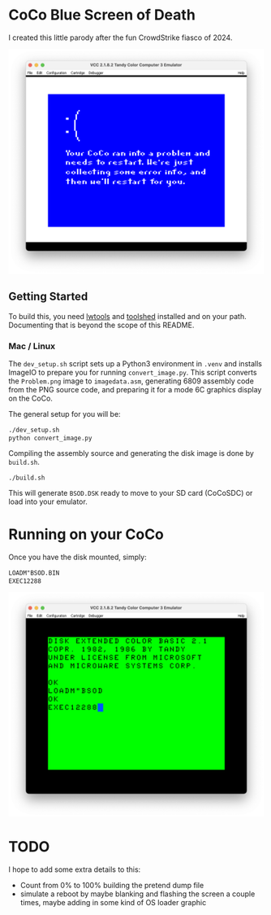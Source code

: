 # CoCo Blue Screen of Death

I created this little parody after the fun CrowdStrike fiasco of 2024.

![BSOD](docs/screenshot.png)

## Getting Started

To build this, you need [lwtools](http://www.lwtools.ca/) and
[toolshed](https://toolshed.sourceforge.net/ToolShed.html) installed and on your path. Documenting
that is beyond the scope of this README.

### Mac / Linux

The `dev_setup.sh` script sets up a Python3 environment in `.venv` and installs ImageIO to prepare
you for running `convert_image.py`. This script converts the `Problem.png` image to
`imagedata.asm`, generating 6809 assembly code from the PNG source code, and preparing it for a
mode 6C graphics display on the CoCo.

The general setup for you will be:

```
./dev_setup.sh
python convert_image.py
```

Compiling the assembly source and generating the disk image is done by `build.sh`.

```
./build.sh
```

This will generate `BSOD.DSK` ready to move to your SD card (CoCoSDC) or load into your emulator. 

# Running on your CoCo

Once you have the disk mounted, simply:

```
LOADM"BSOD.BIN
EXEC12288
```

![DECB Screenshot](docs/running.png)

# TODO

I hope to add some extra details to this:

- Count from 0% to 100% building the pretend dump file
- simulate a reboot by maybe blanking and flashing the screen a couple times, maybe adding in some kind of OS loader graphic

